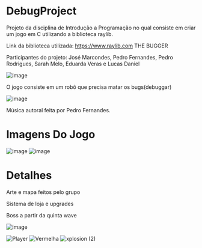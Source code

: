 # DebugProject
Projeto da disciplina de Introdução a Programação no qual consiste em criar um jogo em C utilizando a biblioteca raylib.

Link da biblioteca utilizada: https://www.raylib.com
THE BUGGER

Participantes do projeto: José Marcondes, Pedro Fernandes, Pedro Rodrigues, Sarah Melo, Eduarda Veras e Lucas Daniel

![image](https://user-images.githubusercontent.com/86937803/131276705-91fd56aa-7145-48ee-8a5e-891838b7e472.png)

O jogo consiste em um robô que precisa matar os bugs(debuggar)


![image](https://user-images.githubusercontent.com/86937803/131276886-6a500e4f-3985-451d-bc83-82e91b465c7b.png)

Música autoral feita por Pedro Fernandes.
# Imagens Do Jogo
![image](https://user-images.githubusercontent.com/86937803/131276949-514b007a-eefa-48c4-899e-d81883c4e7a6.png)
![image](https://user-images.githubusercontent.com/86937803/131277001-779de24d-c6c8-4643-840d-cc1da4e86ba3.png)

# Detalhes

Arte e mapa feitos pelo grupo

Sistema de loja e upgrades

Boss a partir da quinta wave


![image](https://user-images.githubusercontent.com/86937803/131277343-a47056db-9f76-4952-b4ca-cecaa1f4b777.png)

![Player](https://user-images.githubusercontent.com/86937803/131277197-c1b55f5b-7e6e-4f08-92e1-771590705364.gif)
![Vermelha](https://user-images.githubusercontent.com/86937803/131277254-f129866d-9914-4c7b-96ec-36ffadaf1769.gif)
![xplosion (2)](https://user-images.githubusercontent.com/86937803/131277282-9da2d1e0-1238-46a2-980b-1ee86a0a5ef1.gif)


